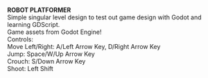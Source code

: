 <strong>ROBOT PLATFORMER</strong><br>
Simple singular level design to test out game design with Godot and learning GDScript.<br>
Game assets from Godot Engine!<br>
Controls:<br>
Move Left/Right: A/Left Arrow Key, D/Right Arrow Key<br>
Jump: Space/W/Up Arrow Key<br>
Crouch: S/Down Arrow Key<br>
Shoot: Left Shift
